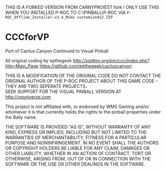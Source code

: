 THIS IS A FORKED VERSION FROM CARNYPROIEST fork !
ONLY USE THIS WHEN YOU INSTALLED P-ROC TO C:\PINBALL\P-ROC VIA `P-ROC_Offline_Installer-v3.4_Mike customizedv2.ZIP`

# CCCforVP
Port of Cactus Canyon Continued to Visual Pinball 

All original coding by epthegeek
http://soldmy.org/pin/ccc/index.php?title=Main_Page
https://github.com/epthegeek/cactuscanyon

THIS IS A MODIFICATION OF THE ORIGINAL CODE
DO NOT CONTACT THE ORIGINAL AUTHOR OF THE P-ROC PROJECT ABOUT THIS GAME CODE - THEY ARE TWO SEPERATE PROJECTS.  
SEEK SUPPORT FOR THE VISUAL PINBALL VERSION AT http://vpuniverse.com

This project is not affiliated with, or endorsed by WMS Gaming and/or whomever it is that currently holds the rights 
to the pinball properties under the Bally name.

THE SOFTWARE IS PROVIDED "AS IS", WITHOUT WARRANTY OF ANY KIND, EXPRESS OR IMPLIED, INCLUDING BUT NOT LIMITED TO THE 
WARRANTIES OF MERCHANTABILITY, FITNESS FOR A PARTICULAR PURPOSE AND NONINFRINGEMENT. IN NO EVENT SHALL THE AUTHORS OR 
COPYRIGHT HOLDERS BE LIABLE FOR ANY CLAIM, DAMAGES OR OTHER LIABILITY, WHETHER IN AN ACTION OF CONTRACT, TORT OR 
OTHERWISE, ARISING FROM, OUT OF OR IN CONNECTION WITH THE SOFTWARE OR THE USE OR OTHER DEALINGS IN THE SOFTWARE.


